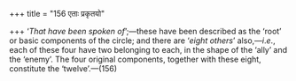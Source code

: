 +++
title = "156 एताः प्रकृतयो"

+++
‘*That have been spoken of*’;—these have been described as the ‘root’ or
basic components of the circle; and there are ‘*eight others*’
also,—*i*.*e*., each of these four have two belonging to each, in the
shape of the ‘ally’ and the ‘enemy’. The four original components,
together with these eight, constitute the ‘twelve’.—(156)


